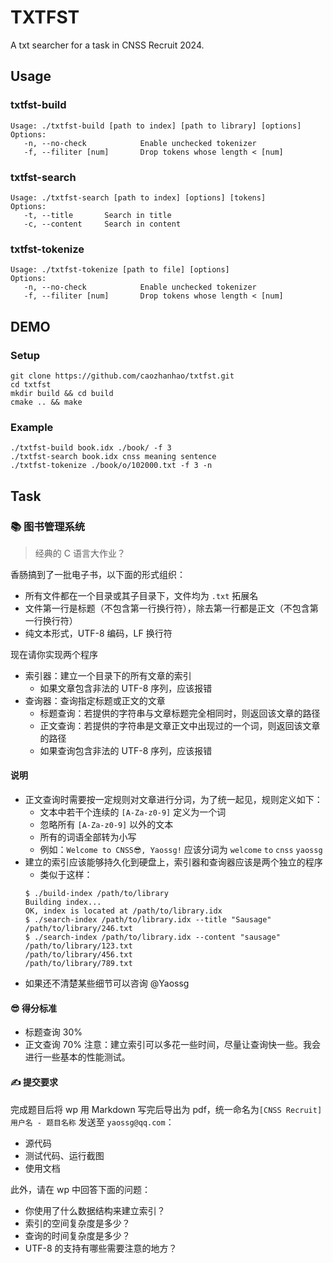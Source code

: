 # TXTFST

A txt searcher for a task in CNSS Recruit 2024.

## Usage

### txtfst-build

```shell
Usage: ./txtfst-build [path to index] [path to library] [options]
Options:
   -n, --no-check            Enable unchecked tokenizer
   -f, --filiter [num]       Drop tokens whose length < [num]
```

### txtfst-search

```shell
Usage: ./txtfst-search [path to index] [options] [tokens]
Options:
   -t, --title       Search in title
   -c, --content     Search in content
```

### txtfst-tokenize

```shell
Usage: ./txtfst-tokenize [path to file] [options]
Options:
   -n, --no-check            Enable unchecked tokenizer
   -f, --filiter [num]       Drop tokens whose length < [num]
```

## DEMO

### Setup
```shell
git clone https://github.com/caozhanhao/txtfst.git
cd txtfst
mkdir build && cd build
cmake .. && make
```

### Example
```shell
./txtfst-build book.idx ./book/ -f 3
./txtfst-search book.idx cnss meaning sentence
./txtfst-tokenize ./book/o/102000.txt -f 3 -n
```

## Task

### 📚 图书管理系统

> 经典的 C 语言大作业？

香肠搞到了一批电子书，以下面的形式组织：

- 所有文件都在一个目录或其子目录下，文件均为 `.txt` 拓展名
- 文件第一行是标题（不包含第一行换行符），除去第一行都是正文（不包含第一行换行符）
- 纯文本形式，UTF-8 编码，LF 换行符

现在请你实现两个程序

- 索引器：建立一个目录下的所有文章的索引
    - 如果文章包含非法的 UTF-8 序列，应该报错
- 查询器：查询指定标题或正文的文章
    - 标题查询：若提供的字符串与文章标题完全相同时，则返回该文章的路径
    - 正文查询：若提供的字符串是文章正文中出现过的一个词，则返回该文章的路径
    - 如果查询包含非法的 UTF-8 序列，应该报错

#### 说明

- 正文查询时需要按一定规则对文章进行分词，为了统一起见，规则定义如下：
    - 文本中若干个连续的 `[A-Za-z0-9]` 定义为一个词
    - 忽略所有 `[A-Za-z0-9]` 以外的文本
    - 所有的词语全部转为小写
    - 例如：`Welcome to CNSS😎, Yaossg!` 应该分词为 `welcome` `to` `cnss` `yaossg`
- 建立的索引应该能够持久化到硬盘上，索引器和查询器应该是两个独立的程序
    - 类似于这样：
  ```shell
  $ ./build-index /path/to/library
  Building index...
  OK, index is located at /path/to/library.idx
  $ ./search-index /path/to/library.idx --title "Sausage"
  /path/to/library/246.txt
  $ ./search-index /path/to/library.idx --content "sausage"
  /path/to/library/123.txt
  /path/to/library/456.txt
  /path/to/library/789.txt
  ```
- 如果还不清楚某些细节可以咨询 @Yaossg

#### 😎 得分标准

- 标题查询 30%
- 正文查询 70%
  注意：建立索引可以多花一些时间，尽量让查询快一些。我会进行一些基本的性能测试。

#### ✍ 提交要求

完成题目后将 wp 用 Markdown 写完后导出为 pdf，统一命名为`[CNSS Recruit] 用户名 - 题目名称` 发送至 `yaossg@qq.com`：

- 源代码
- 测试代码、运行截图
- 使用文档

此外，请在 wp 中回答下面的问题：

- 你使用了什么数据结构来建立索引？
- 索引的空间复杂度是多少？
- 查询的时间复杂度是多少？
- UTF-8 的支持有哪些需要注意的地方？